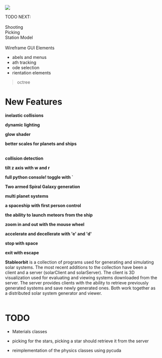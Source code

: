 <img src='http://i.imgur.com/oJhfP7N.png'>



TODO NEXT:<br>
<br>
Shooting<br>
Picking<br>
Station Model<br>
<br>
Wireframe GUI Elements<br>
<ul><li>abels and menus<br>
</li><li>ath tracking<br>
</li><li>ode selection<br>
</li><li>rientation elements</li></ul>

<blockquote>octree</blockquote>

<h1>New Features</h1>

<b>inelastic collisions</b>

<b>dynamic lighting</b>

<b>glow shader</b>

<b>better scales for planets and ships</b>

<br>
<b>collision detection</b>

<b>tilt z axis with w and r</b>

<b>full python console! toggle with `</b>

<b>Two armed Spiral Galaxy generation</b>

<b>multi planet systems</b>

<b>a spaceship with first person control</b>

<b>the ability to launch meteors from the ship</b>

<b>zoom in and out with the mouse wheel</b>

<b>accelerate and decellerate with 'e' and 'd'</b>

<b>stop with space</b>

<b>exit with escape</b>

<b>Stableorbit</b> is a collection of programs used for generating and simulating solar systems. The most recent additions to the collection have been a client and a server (solarClient and solarServer). The client is 3D visualization used for evaluating and viewing systems downloaded from the server. The server provides clients with the ability to retrieve previously generated systems and save newly generated ones. Both work together as a distributed solar system generator and viewer.<br>
<br>
<h1>TODO</h1>
<ul><li>Materials classes</li></ul>


<ul><li>picking for the stars, picking a star should retrieve it from the server</li></ul>

<ul><li>reimplementation of the physics classes using pycuda